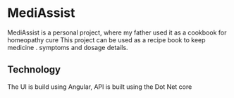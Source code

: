 # MediAssist
MediAssist is a personal project, where my father used it as a cookbook for homeopathy cure
This project can be used as a recipe book to keep medicine . symptoms and dosage details.

## Technology
The UI is build using Angular,
API is built using the Dot Net core
